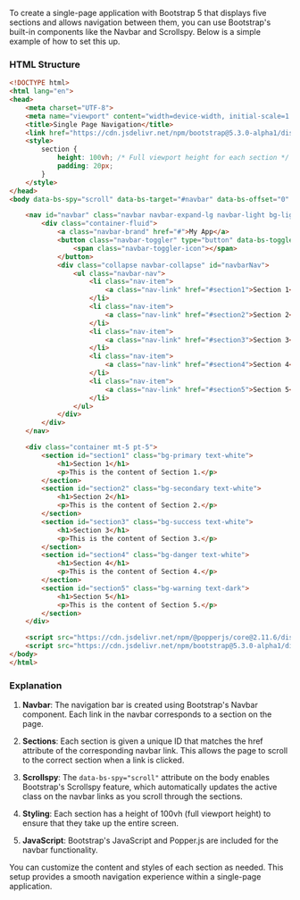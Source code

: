 To create a single-page application with Bootstrap 5 that displays five sections and allows navigation between them, you can use Bootstrap's built-in components like the Navbar and Scrollspy. Below is a simple example of how to set this up.

### HTML Structure

```html
<!DOCTYPE html>
<html lang="en">
<head>
    <meta charset="UTF-8">
    <meta name="viewport" content="width=device-width, initial-scale=1.0">
    <title>Single Page Navigation</title>
    <link href="https://cdn.jsdelivr.net/npm/bootstrap@5.3.0-alpha1/dist/css/bootstrap.min.css" rel="stylesheet">
    <style>
        section {
            height: 100vh; /* Full viewport height for each section */
            padding: 20px;
        }
    </style>
</head>
<body data-bs-spy="scroll" data-bs-target="#navbar" data-bs-offset="0" tabindex="0">

    <nav id="navbar" class="navbar navbar-expand-lg navbar-light bg-light fixed-top">
        <div class="container-fluid">
            <a class="navbar-brand" href="#">My App</a>
            <button class="navbar-toggler" type="button" data-bs-toggle="collapse" data-bs-target="#navbarNav" aria-controls="navbarNav" aria-expanded="false" aria-label="Toggle navigation">
                <span class="navbar-toggler-icon"></span>
            </button>
            <div class="collapse navbar-collapse" id="navbarNav">
                <ul class="navbar-nav">
                    <li class="nav-item">
                        <a class="nav-link" href="#section1">Section 1</a>
                    </li>
                    <li class="nav-item">
                        <a class="nav-link" href="#section2">Section 2</a>
                    </li>
                    <li class="nav-item">
                        <a class="nav-link" href="#section3">Section 3</a>
                    </li>
                    <li class="nav-item">
                        <a class="nav-link" href="#section4">Section 4</a>
                    </li>
                    <li class="nav-item">
                        <a class="nav-link" href="#section5">Section 5</a>
                    </li>
                </ul>
            </div>
        </div>
    </nav>

    <div class="container mt-5 pt-5">
        <section id="section1" class="bg-primary text-white">
            <h1>Section 1</h1>
            <p>This is the content of Section 1.</p>
        </section>
        <section id="section2" class="bg-secondary text-white">
            <h1>Section 2</h1>
            <p>This is the content of Section 2.</p>
        </section>
        <section id="section3" class="bg-success text-white">
            <h1>Section 3</h1>
            <p>This is the content of Section 3.</p>
        </section>
        <section id="section4" class="bg-danger text-white">
            <h1>Section 4</h1>
            <p>This is the content of Section 4.</p>
        </section>
        <section id="section5" class="bg-warning text-dark">
            <h1>Section 5</h1>
            <p>This is the content of Section 5.</p>
        </section>
    </div>

    <script src="https://cdn.jsdelivr.net/npm/@popperjs/core@2.11.6/dist/umd/popper.min.js"></script>
    <script src="https://cdn.jsdelivr.net/npm/bootstrap@5.3.0-alpha1/dist/js/bootstrap.min.js"></script>
</body>
</html>
```

### Explanation

1. **Navbar**: The navigation bar is created using Bootstrap's Navbar component. Each link in the navbar corresponds to a section on the page.

2. **Sections**: Each section is given a unique ID that matches the href attribute of the corresponding navbar link. This allows the page to scroll to the correct section when a link is clicked.

3. **Scrollspy**: The `data-bs-spy="scroll"` attribute on the body enables Bootstrap's Scrollspy feature, which automatically updates the active class on the navbar links as you scroll through the sections.

4. **Styling**: Each section has a height of 100vh (full viewport height) to ensure that they take up the entire screen.

5. **JavaScript**: Bootstrap's JavaScript and Popper.js are included for the navbar functionality.

You can customize the content and styles of each section as needed. This setup provides a smooth navigation experience within a single-page application.